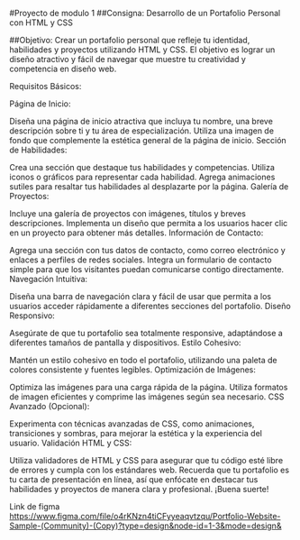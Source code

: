 #Proyecto de modulo 1
##Consigna: Desarrollo de un Portafolio Personal con HTML y CSS

##Objetivo: Crear un portafolio personal que refleje tu identidad, habilidades y proyectos utilizando HTML y CSS. El objetivo es lograr un diseño atractivo y fácil de navegar que muestre tu creatividad y competencia en diseño web.

Requisitos Básicos:

Página de Inicio:

Diseña una página de inicio atractiva que incluya tu nombre, una breve descripción sobre ti y tu área de especialización. Utiliza una imagen de fondo que complemente la estética general de la página de inicio. Sección de Habilidades:

Crea una sección que destaque tus habilidades y competencias. Utiliza iconos o gráficos para representar cada habilidad. Agrega animaciones sutiles para resaltar tus habilidades al desplazarte por la página. Galería de Proyectos:

Incluye una galería de proyectos con imágenes, títulos y breves descripciones. Implementa un diseño que permita a los usuarios hacer clic en un proyecto para obtener más detalles. Información de Contacto:

Agrega una sección con tus datos de contacto, como correo electrónico y enlaces a perfiles de redes sociales. Integra un formulario de contacto simple para que los visitantes puedan comunicarse contigo directamente. Navegación Intuitiva:

Diseña una barra de navegación clara y fácil de usar que permita a los usuarios acceder rápidamente a diferentes secciones del portafolio. Diseño Responsivo:

Asegúrate de que tu portafolio sea totalmente responsive, adaptándose a diferentes tamaños de pantalla y dispositivos. Estilo Cohesivo:

Mantén un estilo cohesivo en todo el portafolio, utilizando una paleta de colores consistente y fuentes legibles. Optimización de Imágenes:

Optimiza las imágenes para una carga rápida de la página. Utiliza formatos de imagen eficientes y comprime las imágenes según sea necesario. CSS Avanzado (Opcional):

Experimenta con técnicas avanzadas de CSS, como animaciones, transiciones y sombras, para mejorar la estética y la experiencia del usuario. Validación HTML y CSS:

Utiliza validadores de HTML y CSS para asegurar que tu código esté libre de errores y cumpla con los estándares web. Recuerda que tu portafolio es tu carta de presentación en línea, así que enfócate en destacar tus habilidades y proyectos de manera clara y profesional. ¡Buena suerte!

Link de figma https://www.figma.com/file/o4rKNzn4tiCFyyeaqvtzqu/Portfolio-Website-Sample-(Community)-(Copy)?type=design&node-id=1-3&mode=design&
